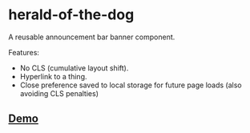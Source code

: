# herald-of-the-dog

A reusable announcement bar banner component.

Features:

* No CLS (cumulative layout shift).
* Hyperlink to a thing.
* Close preference saved to local storage for future page loads (also avoiding CLS penalties)

## [Demo](https://zachleat.github.io/herald-of-the-dog/demo.html)
